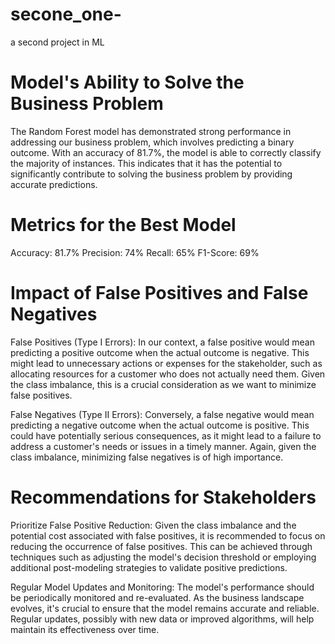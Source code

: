 # secone_one-
a second project in ML
# Model's Ability to Solve the Business Problem
The Random Forest model has demonstrated strong performance in addressing our business problem, which involves predicting a binary outcome. With an accuracy of 81.7%, the model is able to correctly classify the majority of instances. This indicates that it has the potential to significantly contribute to solving the business problem by providing accurate predictions.

# Metrics for the Best Model
Accuracy: 81.7%
Precision: 74%
Recall: 65%
F1-Score: 69% 

# Impact of False Positives and False Negatives
False Positives (Type I Errors): In our context, a false positive would mean predicting a positive outcome when the actual outcome is negative. This might lead to unnecessary actions or expenses for the stakeholder, such as allocating resources for a customer who does not actually need them. Given the class imbalance, this is a crucial consideration as we want to minimize false positives.

False Negatives (Type II Errors): Conversely, a false negative would mean predicting a negative outcome when the actual outcome is positive. This could have potentially serious consequences, as it might lead to a failure to address a customer's needs or issues in a timely manner. Again, given the class imbalance, minimizing false negatives is of high importance.

# Recommendations for Stakeholders
Prioritize False Positive Reduction: Given the class imbalance and the potential cost associated with false positives, it is recommended to focus on reducing the occurrence of false positives. This can be achieved through techniques such as adjusting the model's decision threshold or employing additional post-modeling strategies to validate positive predictions.

Regular Model Updates and Monitoring: The model's performance should be periodically monitored and re-evaluated. As the business landscape evolves, it's crucial to ensure that the model remains accurate and reliable. Regular updates, possibly with new data or improved algorithms, will help maintain its effectiveness over time.
